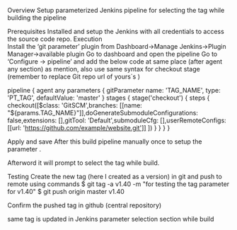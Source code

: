 Overview
Setup parameterized Jenkins pipeline for selecting the tag while building the pipeline 

Prerequisites
Installed and setup the Jenkins with all credentials to access the source code repo.
Execution	
Install the ‘git parameter’ plugin from 
Dashboard->Manage Jenkins->Plugin Manager->available plugin
Go to dashboard and open the pipeline 
Go to ‘Configure -> pipeline’ and add the below code at same place (after agent any section) as mention, also use same syntax for checkout stage (remember to replace Git repo url of yours`s )


pipeline {
    agent any
    parameters {
        gitParameter name: 'TAG_NAME',
                     type: 'PT_TAG',
                     defaultValue: 'master'
    }
    stages {
        stage('checkout') {
            steps {
                checkout([$class: 'GitSCM',branches: [[name: "${params.TAG_NAME}"]],doGenerateSubmoduleConfigurations: false,extensions: [],gitTool: 'Default',submoduleCfg: [],userRemoteConfigs: [[url: 'https://github.com/example/website.git']]
                        ])
            }
        }
    }
}

Apply and save 
After this build pipeline manually once to setup the parameter .


Afterword it will prompt to select the tag while build. 


 

Testing
Create the new tag (here I created as a version) in git and push to remote using commands 
$ git tag -a v1.40 -m "for testing the tag parameter for v1.40"
$ git push origin master v1.40
 

Confirm the pushed tag in github (central repository) 



same tag is updated in Jenkins parameter selection section while build 


